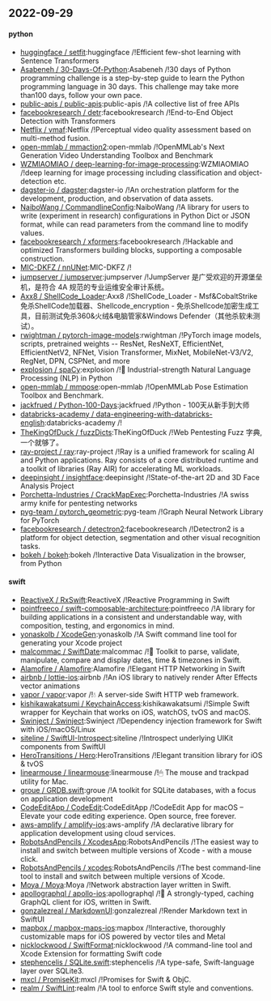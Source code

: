 ## 2022-09-29

#### python
* [huggingface / setfit](https://github.com/huggingface/setfit):huggingface /!Efficient few-shot learning with Sentence Transformers
* [Asabeneh / 30-Days-Of-Python](https://github.com/Asabeneh/30-Days-Of-Python):Asabeneh /!30 days of Python programming challenge is a step-by-step guide to learn the Python programming language in 30 days. This challenge may take more than100 days, follow your own pace.
* [public-apis / public-apis](https://github.com/public-apis/public-apis):public-apis /!A collective list of free APIs
* [facebookresearch / detr](https://github.com/facebookresearch/detr):facebookresearch /!End-to-End Object Detection with Transformers
* [Netflix / vmaf](https://github.com/Netflix/vmaf):Netflix /!Perceptual video quality assessment based on multi-method fusion.
* [open-mmlab / mmaction2](https://github.com/open-mmlab/mmaction2):open-mmlab /!OpenMMLab's Next Generation Video Understanding Toolbox and Benchmark
* [WZMIAOMIAO / deep-learning-for-image-processing](https://github.com/WZMIAOMIAO/deep-learning-for-image-processing):WZMIAOMIAO /!deep learning for image processing including classification and object-detection etc.
* [dagster-io / dagster](https://github.com/dagster-io/dagster):dagster-io /!An orchestration platform for the development, production, and observation of data assets.
* [NaiboWang / CommandlineConfig](https://github.com/NaiboWang/CommandlineConfig):NaiboWang /!A library for users to write (experiment in research) configurations in Python Dict or JSON format, while can read parameters from the command line to modify values.
* [facebookresearch / xformers](https://github.com/facebookresearch/xformers):facebookresearch /!Hackable and optimized Transformers building blocks, supporting a composable construction.
* [MIC-DKFZ / nnUNet](https://github.com/MIC-DKFZ/nnUNet):MIC-DKFZ /!
* [jumpserver / jumpserver](https://github.com/jumpserver/jumpserver):jumpserver /!JumpServer 是广受欢迎的开源堡垒机，是符合 4A 规范的专业运维安全审计系统。
* [Axx8 / ShellCode_Loader](https://github.com/Axx8/ShellCode_Loader):Axx8 /!ShellCode_Loader - Msf&CobaltStrike免杀ShellCode加载器、Shellcode_encryption - 免杀Shellcode加密生成工具，目前测试免杀360&火绒&电脑管家&Windows Defender（其他杀软未测试）。
* [rwightman / pytorch-image-models](https://github.com/rwightman/pytorch-image-models):rwightman /!PyTorch image models, scripts, pretrained weights -- ResNet, ResNeXT, EfficientNet, EfficientNetV2, NFNet, Vision Transformer, MixNet, MobileNet-V3/V2, RegNet, DPN, CSPNet, and more
* [explosion / spaCy](https://github.com/explosion/spaCy):explosion /!💫
Industrial-strength Natural Language Processing (NLP) in Python
* [open-mmlab / mmpose](https://github.com/open-mmlab/mmpose):open-mmlab /!OpenMMLab Pose Estimation Toolbox and Benchmark.
* [jackfrued / Python-100-Days](https://github.com/jackfrued/Python-100-Days):jackfrued /!Python - 100天从新手到大师
* [databricks-academy / data-engineering-with-databricks-english](https://github.com/databricks-academy/data-engineering-with-databricks-english):databricks-academy /!
* [TheKingOfDuck / fuzzDicts](https://github.com/TheKingOfDuck/fuzzDicts):TheKingOfDuck /!Web Pentesting Fuzz 字典,一个就够了。
* [ray-project / ray](https://github.com/ray-project/ray):ray-project /!Ray is a unified framework for scaling AI and Python applications. Ray consists of a core distributed runtime and a toolkit of libraries (Ray AIR) for accelerating ML workloads.
* [deepinsight / insightface](https://github.com/deepinsight/insightface):deepinsight /!State-of-the-art 2D and 3D Face Analysis Project
* [Porchetta-Industries / CrackMapExec](https://github.com/Porchetta-Industries/CrackMapExec):Porchetta-Industries /!A swiss army knife for pentesting networks
* [pyg-team / pytorch_geometric](https://github.com/pyg-team/pytorch_geometric):pyg-team /!Graph Neural Network Library for PyTorch
* [facebookresearch / detectron2](https://github.com/facebookresearch/detectron2):facebookresearch /!Detectron2 is a platform for object detection, segmentation and other visual recognition tasks.
* [bokeh / bokeh](https://github.com/bokeh/bokeh):bokeh /!Interactive Data Visualization in the browser, from Python

#### swift
* [ReactiveX / RxSwift](https://github.com/ReactiveX/RxSwift):ReactiveX /!Reactive Programming in Swift
* [pointfreeco / swift-composable-architecture](https://github.com/pointfreeco/swift-composable-architecture):pointfreeco /!A library for building applications in a consistent and understandable way, with composition, testing, and ergonomics in mind.
* [yonaskolb / XcodeGen](https://github.com/yonaskolb/XcodeGen):yonaskolb /!A Swift command line tool for generating your Xcode project
* [malcommac / SwiftDate](https://github.com/malcommac/SwiftDate):malcommac /!🐔
Toolkit to parse, validate, manipulate, compare and display dates, time & timezones in Swift.
* [Alamofire / Alamofire](https://github.com/Alamofire/Alamofire):Alamofire /!Elegant HTTP Networking in Swift
* [airbnb / lottie-ios](https://github.com/airbnb/lottie-ios):airbnb /!An iOS library to natively render After Effects vector animations
* [vapor / vapor](https://github.com/vapor/vapor):vapor /!💧
A server-side Swift HTTP web framework.
* [kishikawakatsumi / KeychainAccess](https://github.com/kishikawakatsumi/KeychainAccess):kishikawakatsumi /!Simple Swift wrapper for Keychain that works on iOS, watchOS, tvOS and macOS.
* [Swinject / Swinject](https://github.com/Swinject/Swinject):Swinject /!Dependency injection framework for Swift with iOS/macOS/Linux
* [siteline / SwiftUI-Introspect](https://github.com/siteline/SwiftUI-Introspect):siteline /!Introspect underlying UIKit components from SwiftUI
* [HeroTransitions / Hero](https://github.com/HeroTransitions/Hero):HeroTransitions /!Elegant transition library for iOS & tvOS
* [linearmouse / linearmouse](https://github.com/linearmouse/linearmouse):linearmouse /!🖱
The mouse and trackpad utility for Mac.
* [groue / GRDB.swift](https://github.com/groue/GRDB.swift):groue /!A toolkit for SQLite databases, with a focus on application development
* [CodeEditApp / CodeEdit](https://github.com/CodeEditApp/CodeEdit):CodeEditApp /!CodeEdit App for macOS – Elevate your code editing experience. Open source, free forever.
* [aws-amplify / amplify-ios](https://github.com/aws-amplify/amplify-ios):aws-amplify /!A declarative library for application development using cloud services.
* [RobotsAndPencils / XcodesApp](https://github.com/RobotsAndPencils/XcodesApp):RobotsAndPencils /!The easiest way to install and switch between multiple versions of Xcode - with a mouse click.
* [RobotsAndPencils / xcodes](https://github.com/RobotsAndPencils/xcodes):RobotsAndPencils /!The best command-line tool to install and switch between multiple versions of Xcode.
* [Moya / Moya](https://github.com/Moya/Moya):Moya /!Network abstraction layer written in Swift.
* [apollographql / apollo-ios](https://github.com/apollographql/apollo-ios):apollographql /!📱
A strongly-typed, caching GraphQL client for iOS, written in Swift.
* [gonzalezreal / MarkdownUI](https://github.com/gonzalezreal/MarkdownUI):gonzalezreal /!Render Markdown text in SwiftUI
* [mapbox / mapbox-maps-ios](https://github.com/mapbox/mapbox-maps-ios):mapbox /!Interactive, thoroughly customizable maps for iOS powered by vector tiles and Metal
* [nicklockwood / SwiftFormat](https://github.com/nicklockwood/SwiftFormat):nicklockwood /!A command-line tool and Xcode Extension for formatting Swift code
* [stephencelis / SQLite.swift](https://github.com/stephencelis/SQLite.swift):stephencelis /!A type-safe, Swift-language layer over SQLite3.
* [mxcl / PromiseKit](https://github.com/mxcl/PromiseKit):mxcl /!Promises for Swift & ObjC.
* [realm / SwiftLint](https://github.com/realm/SwiftLint):realm /!A tool to enforce Swift style and conventions.
